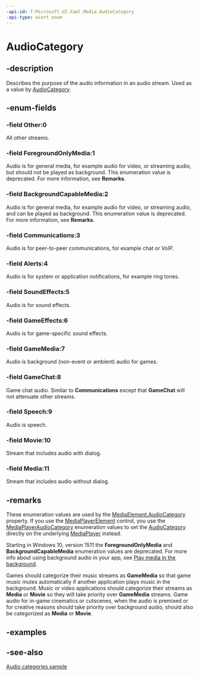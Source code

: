 ```yaml
---
-api-id: T:Microsoft.UI.Xaml.Media.AudioCategory
-api-type: winrt enum
---
```


<!-- Enumeration syntax
public enum Windows.UI.Xaml.Media.AudioCategory : int
-->

# AudioCategory

## -description

Describes the purpose of the audio information in an audio stream. Used as a value by [AudioCategory](../microsoft.ui.xaml.controls/mediaelement_audiocategory.md).

## -enum-fields

### -field Other:0

All other streams.

### -field ForegroundOnlyMedia:1

Audio is for general media, for example audio for video, or streaming audio, but should not be played as background. This enumeration value is deprecated. For more information, see **Remarks**.

### -field BackgroundCapableMedia:2

Audio is for general media, for example audio for video, or streaming audio, and can be played as background. This enumeration value is deprecated. For more information, see **Remarks**.

### -field Communications:3

Audio is for peer-to-peer communications, for example chat or VoIP.

### -field Alerts:4

Audio is for system or application notifications, for example ring tones.

### -field SoundEffects:5

Audio is for sound effects.

### -field GameEffects:6

Audio is for game-specific sound effects.

### -field GameMedia:7

Audio is background (non-event or ambient) audio for games.

### -field GameChat:8

Game chat audio. Similar to **Communications** except that **GameChat** will not attenuate other streams.

### -field Speech:9

Audio is speech.

### -field Movie:10

Stream that includes audio with dialog.

### -field Media:11

Stream that includes audio without dialog.

## -remarks

These enumeration values are used by the [MediaElement.AudioCategory](../microsoft.ui.xaml.controls/mediaelement_audiocategory.md) property. If you use the [MediaPlayerElement](../microsoft.ui.xaml.controls/mediaplayerelement.md) control, you use the [MediaPlayerAudioCategory](/uwp/api/windows.media.playback.mediaplayeraudiocategory) enumeration values to set the [AudioCategory](/uwp/api/windows.media.playback.mediaplayer.audiocategory) directly on the underlying [MediaPlayer](/uwp/api/windows.media.playback.mediaplayer) instead.

Starting in Windows 10, version 1511 the **ForegroundOnlyMedia** and **BackgroundCapableMedia** enumeration values are deprecated. For more info about using background audio in your app, see [Play media in the background]( http://go.microsoft.com/fwlink/?LinkId=824832).

Games should categorize their music streams as **GameMedia** so that game music mutes automatically if another application plays music in the background. Music or video applications should categorize their streams as **Media** or **Movie** so they will take priority over **GameMedia** streams. Game audio for in-game cinematics or cutscenes, when the audio is premixed or for creative reasons should take priority over background audio, should also be categorized as **Media** or **Movie**.

## -examples

## -see-also

[Audio categories sample](https://github.com/Microsoft/Windows-universal-samples/tree/dev/Samples/AudioCategory)
